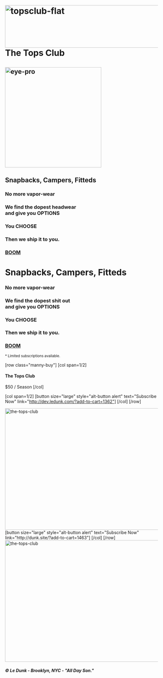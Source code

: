 <h1 class="topsname"><img src="http://media.ledunk.com/img/topsclub-flat.png" alt="topsclub-flat" width="760" height="140" class="topsflat size-full wp-image-1362" />The Tops Club</h1>

<h2 class="eyeproh2"><img src="http://media.ledunk.com/img/eye-pro.png" alt="eye-pro" width="317" height="330" class="eye-pro size-full wp-image-1360" /></h2>

<h2 class="deal"><span>Snapbacks, Campers, Fitteds</span></h2>

<h3 class="bullet"><span>No more vapor-wear</span></h3>

<h3 class="bullet"><span>We find the dopest headwear<br />and give you <strong>OPTIONS</strong></span></h3>

<h3 class="bullet"><span><strong>You CHOOSE</strong></span></h3>

<h3 class="bullet"><span>Then we ship it to you.</span></h3>

<h3 class="bullet"></span><strong><a href="http://dev.ledunk.com/?add-to-cart=1463">BOOM</a></strong></span></h3>

<h1 class="deal"><span>Snapbacks, Campers, Fitteds</span></h1>

<h3 class="bullet"><span>No more vapor-wear</span></h3>
<h3 class="bullet"><span>We find the dopest shit out<br />and give you <strong>OPTIONS</strong></span></h3>
<h3 class="bullet"><span><strong>You CHOOSE</strong></span></h3>
<h3 class="bullet"><span>Then we ship it to you.</span></h3>
<h3 class="bullet"><strong><a href="http://dunk.site/?add-to-cart=1362">BOOM</a></strong></h3>

<small>* Limited subscriptions available.</small>

[row class="manny-buy"]
[col span=1/2]
<h4>The Tops Club</h4>
<span class="price">$50 / Season</span>
[/col]

[col span=1/2]
[button size="large" style="alt-button alert" text="Subscribe Now" link="http://dev.ledunk.com/?add-to-cart=1362"]
[/col]
[/row]
 

<img src="http://media.ledunk.com/img/the-tops-club.jpg" alt="the-tops-club" width="960" height="400" class="alignnone topsclub size-full wp-image-1521" />
[button size="large" style="alt-button alert" text="Subscribe Now" link="http://dunk.site/?add-to-cart=1463"]
[/col]
[/row]


<img src="http://media.ledunk.com/img/the-tops-club.jpg" alt="the-tops-club" width="960" height="400" class="alignnone topsclub size-full wp-image-1521" />
 
<h5 class="spidertext">&copy; Le Dunk - Brooklyn, NYC - "All Day Son."</h5>
